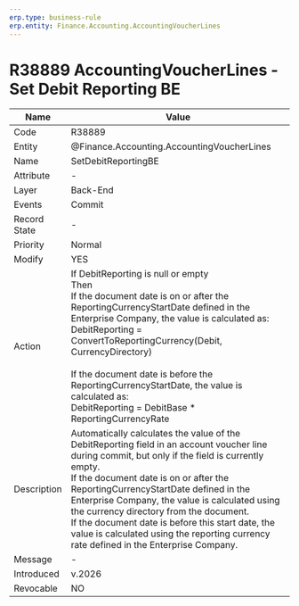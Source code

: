 ```yaml
---
erp.type: business-rule
erp.entity: Finance.Accounting.AccountingVoucherLines
---
```


# R38889 AccountingVoucherLines - Set Debit Reporting BE

| Name | Value |
| ---- | ----- |
| Code | R38889 |
| Entity | @Finance.Accounting.AccountingVoucherLines |
| Name | SetDebitReportingBE |
| Attribute | - |
| Layer | Back-End |
| Events | Commit |
| Record State | - |
| Priority | Normal |
| Modify | YES |
| Action | If DebitReporting is null or empty<br/>Then<br/>If the document date is on or after the ReportingCurrencyStartDate defined in the Enterprise Company, the value is calculated as:<br/>DebitReporting = ConvertToReportingCurrency(Debit, CurrencyDirectory)<br/><br />If the document date is before the ReportingCurrencyStartDate, the value is calculated as:<br/>DebitReporting = DebitBase * ReportingCurrencyRate |
| Description| Automatically calculates the value of the DebitReporting field in an account voucher line during commit, but only if the field is currently empty.<br/>If the document date is on or after the ReportingCurrencyStartDate defined in the Enterprise Company, the value is calculated using the currency directory from the document.<br/>If the document date is before this start date, the value is calculated using the reporting currency rate defined in the Enterprise Company. |
| Message | - |
| Introduced |v.2026|
| Revocable | NO |
